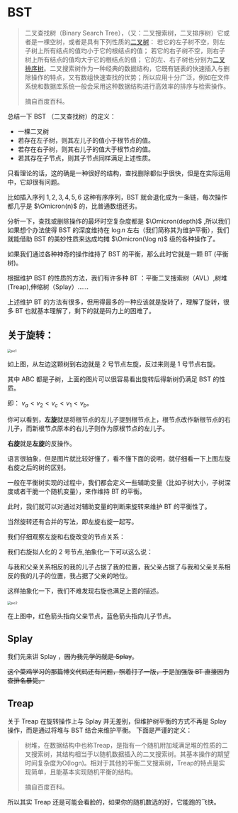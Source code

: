 # BST

> 二叉查找树（Binary Search Tree），（又：二叉搜索树，二叉排序树）它或者是一棵空树，或者是具有下列性质的[二叉树](https://baike.baidu.com/item/二叉树/1602879)： 若它的左子树不空，则左子树上所有结点的值均小于它的根结点的值； 若它的右子树不空，则右子树上所有结点的值均大于它的根结点的值； 它的左、右子树也分别为[二叉排序树](https://baike.baidu.com/item/二叉排序树/10905079)。二叉搜索树作为一种经典的数据结构，它既有链表的快速插入与删除操作的特点，又有数组快速查找的优势；所以应用十分广泛，例如在文件系统和数据库系统一般会采用这种数据结构进行高效率的排序与检索操作。
>
> 摘自百度百科。

总结一下 BST （二叉查找树）的定义：

- 一棵二叉树
- 若存在左子树，则其左儿子的值小于根节点的值。
- 若存在右子树，则其右儿子的值大于根节点的值。
- 若其存在子节点，则其子节点同样满足上述性质。

只看理论的话，这的确是一种很好的结构，查找删除都似乎很快，但是在实际运用中，它却很有问题。

比如插入序列 $1,2,3,4,5,6$ 这种有序序列，BST 就会退化成为一条链，每次操作都几乎是 $\Omicron(n)$ 的，比普通数组还劣。

分析一下，查找或删除操作的最坏时空复杂度都是 $\Omicron(depth)$ ,所以我们如果想个办法使得 BST 的深度维持在 $\log n$ 左右（我们简称其为维护平衡），我们就能借助 BST 的美妙性质来达成均摊 $\Omicron(\log n)$ 级的各种操作了。

如果我们通过各种神奇的操作维持了 BST 的平衡，那么此时它就是一颗 BT (平衡树)。

根据维护 BST 的性质的方法，我们有许多种 BT ：平衡二叉搜索树（AVL）,树堆(Treap),伸缩树（Splay）......

上述维护 BT 的方法有很多，但用得最多的一种应该就是旋转了，理解了旋转，很多 BT 也就基本理解了，剩下的就是码力上的困难了。

## 关于旋转：

<img src="\${img}\pic1.png" alt="pic1" style="zoom:50%;" />

如上图，从左边这颗树到右边就是 $2$ 号节点左旋，反过来则是 $1$ 号节点右旋。

其中 ABC 都是子树，上面的图片可以很容易看出旋转后得新树仍满足 BST 的性质。

即： $v_a < v_2 < v_c < v_1 < v_b$。

你可以看到，**左旋**就是将根节点的左儿子提到根节点上，根节点改作新根节点的右儿子，而新根节点原本的右儿子则作为原根节点的左儿子。

**右旋**就是**左旋**的反操作。

语言很抽象，但是图片就比较好懂了，看不懂下面的说明，就仔细看一下上图左旋右旋之后的树的区别。

一般在平衡树实现的过程中，我们都会定义一些辅助变量（比如子树大小，子树深度或者干脆一个随机变量），来作维持 BT 的平衡。

此时，我们就可以对通过对辅助变量的判断来旋转来维护 BT 的平衡性了。

当然旋转还有合并的写法，即左旋右旋一起写。

我们仔细观察左旋和右旋改变的节点关系：

我们右旋拟人化的 $2$ 号节点,抽象化一下可以这么说：

与我和父亲关系相反的我的儿子占据了我的位置，我父亲占据了与我和父亲关系相反的我的儿子的位置，我占据了父亲的地位。

这样抽象化一下，我们不难发现右旋也满足上面的描述。

<img src="\${img}\pic2.png" alt="pic2" style="zoom:50%;" />

在上图中，红色箭头指向父亲节点，蓝色箭头指向儿子节点。

## Splay

我们先来讲 Splay ，~~因为我先学的就是 Splay~~。

~~这个菜鸡学习的那篇博文代码还有问题，照着打了一版，于是加强版 BT 直接因为查排名暴毙。~~

## Treap

关于 Treap 在旋转操作上与 Splay 并无差别，但维护树平衡的方式不再是 Splay 操作，而是通过将堆与 BST 结合来维护平衡。
下面是严谨的定义：

>树堆，在数据结构中也称Treap，是指有一个随机附加域满足堆的性质的二叉搜索树，其结构相当于以随机数据插入的二叉搜索树。其基本操作的期望时间复杂度为O(logn)。相对于其他的平衡二叉搜索树，Treap的特点是实现简单，且能基本实现随机平衡的结构。
>
> 摘自百度百科。

所以其实 Treap 还是可能会看脸的，如果你的随机数选的好，它能跑的飞快。
